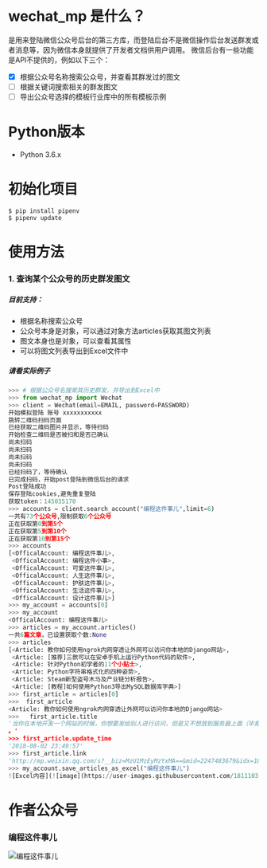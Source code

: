 # wechat_mp 是什么？
是用来登陆微信公众号后台的第三方库，而登陆后台不是微信操作后台发送群发或者消息等，因为微信本身就提供了开发者文档供用户调用。
微信后台有一些功能是API不提供的，例如以下三个：
- [x] 根据公众号名称搜索公众号，并查看其群发过的图文
- [ ] 根据关键词搜索相关的群发图文
- [ ] 导出公众号选择的模板行业库中的所有模板示例

# Python版本
- Python 3.6.x

# 初始化项目
```
$ pip install pipenv
$ pipenv update
```

# 使用方法
### 1. 查询某个公众号的历史群发图文
##### 目前支持：
- 根据名称搜索公众号
- 公众号本身是对象，可以通过对象方法articles获取其图文列表
- 图文本身也是对象，可以查看其属性
- 可以将图文列表导出到Excel文件中

##### 请看实际例子
```python
>>> # 根据公众号名搜索其历史群发，并导出到Excel中
>>> from wechat_mp import Wechat
>>> client = Wechat(email=EMAIL, password=PASSWORD)
开始模拟登陆 账号 xxxxxxxxxxx
跳转二维码扫码页面                
已经获取二维码图片并显示，等待扫码        
开始检查二维码是否被扫和是否已确认        
尚未扫码                     
尚未扫码                     
尚未扫码                     
尚未扫码                     
已经扫码了，等待确认               
已完成扫码，开始post登陆到微信后台的请求   
Post登陆成功                 
保存登陆cookies,避免重复登陆       
获取token：145035170        
>>> accounts = client.search_account("编程这件事儿",limit=6)
一共有73个公众号,限制获取6个公众号
正在获取第0到第5个
正在获取第5到第10个
正在获取第10到第15个
>>> accounts
[<OfficalAccount: 编程这件事儿>,
 <OfficalAccount: 编程这件小事>,
 <OfficalAccount: 可爱这件事儿>,
 <OfficalAccount: 人生这件事儿>,
 <OfficalAccount: 护肤这件事儿>,
 <OfficalAccount: 生活这件事儿>,
 <OfficalAccount: 设计这件事儿>]
>>> my_account = accounts[0]
>>> my_account
<OfficalAccount: 编程这件事儿>
>>> articles = my_account.articles()
一共6篇文章，已设置获取个数:None
>>> articles
[<Article: 教你如何使用ngrok内网穿透让外网可以访问你本地的Django网站>,
 <Article: [推荐]三款可以在安卓手机上运行Python代码的软件>,
 <Article: 针对Python初学者的11个小贴士>,
 <Article: Python字符串格式化的四种姿势>,
 <Article: Steam新型盗号木马及产业链分析报告>,
 <Article: [教程]如何使用Python3导出MySQL数据库字典>]
>>> first_article = articles[0]
>>>  first_article
<Article: 教你如何使用ngrok内网穿透让外网可以访问你本地的Django网站>
>>>   first_article.title
'当你在本地开发一个网站的时候，你想要发给别人进行访问，但是又不想放到服务器上面（毕竟上传也是挺麻烦的）
。'
>>> first_article.update_time
'2018-08-02 23:49:57'    
>>> first_article.link
'http://mp.weixin.qq.com/s?__biz=MzU1MzEyMzYxMA==&mid=2247483679&idx=1&sn=b36c581c3639a7da40427adc88a7140f&chksm=fbf6eb6acc81627c2f697d70e16573b4f139616b6be323781d387fa457b592a12ae09fff20e4#rd'
>>> my_account.save_articles_as_excel("编程这件事儿")
![Excel内容](![image](https://user-images.githubusercontent.com/18111035/45262013-47c80e80-b440-11e8-86df-12ad6c6ab787.png))
```

# 作者公众号
### 编程这件事儿
![编程这件事儿](https://mp.weixin.qq.com/mp/qrcode?scene=10000004&size=102&__biz=MzU1MzEyMzYxMA==&mid=2247483679&idx=1&sn=b36c581c3639a7da40427adc88a7140f&send_time=)